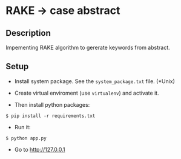 RAKE -> case abstract
===================

## Description
Impementing RAKE algorithm to gererate keywords from abstract.


## Setup
- Install system package. See the `system_package.txt` file. (*Unix)

- Create virtual enviroment (use `virtualenv`) and activate it.

- Then install python packages:  
```
$ pip install -r requirements.txt
```

- Run it:

```
$ python app.py
```

- Go to http://127.0.0.1

